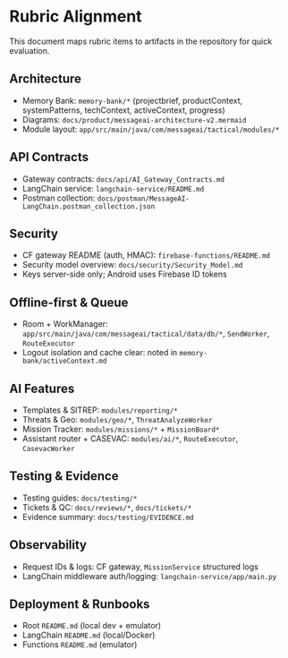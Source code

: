 # Rubric Alignment

This document maps rubric items to artifacts in the repository for quick evaluation.

## Architecture
- Memory Bank: `memory-bank/*` (projectbrief, productContext, systemPatterns, techContext, activeContext, progress)
- Diagrams: `docs/product/messageai-architecture-v2.mermaid`
- Module layout: `app/src/main/java/com/messageai/tactical/modules/*`

## API Contracts
- Gateway contracts: `docs/api/AI_Gateway_Contracts.md`
- LangChain service: `langchain-service/README.md`
- Postman collection: `docs/postman/MessageAI-LangChain.postman_collection.json`

## Security
- CF gateway README (auth, HMAC): `firebase-functions/README.md`
- Security model overview: `docs/security/Security_Model.md`
- Keys server-side only; Android uses Firebase ID tokens

## Offline-first & Queue
- Room + WorkManager: `app/src/main/java/com/messageai/tactical/data/db/*`, `SendWorker`, `RouteExecutor`
- Logout isolation and cache clear: noted in `memory-bank/activeContext.md`

## AI Features
- Templates & SITREP: `modules/reporting/*`
- Threats & Geo: `modules/geo/*`, `ThreatAnalyzeWorker`
- Mission Tracker: `modules/missions/*` + `MissionBoard*`
- Assistant router + CASEVAC: `modules/ai/*`, `RouteExecutor`, `CasevacWorker`

## Testing & Evidence
- Testing guides: `docs/testing/*`
- Tickets & QC: `docs/reviews/*`, `docs/tickets/*`
- Evidence summary: `docs/testing/EVIDENCE.md`

## Observability
- Request IDs & logs: CF gateway, `MissionService` structured logs
- LangChain middleware auth/logging: `langchain-service/app/main.py`

## Deployment & Runbooks
- Root `README.md` (local dev + emulator)
- LangChain `README.md` (local/Docker)
- Functions `README.md` (emulator)


